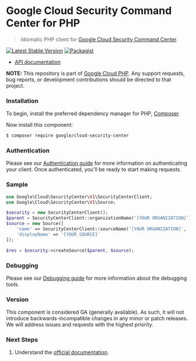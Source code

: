 # Google Cloud Security Command Center for PHP

> Idiomatic PHP client for [Google Cloud Security Command Center](https://cloud.google.com/security-command-center).

[![Latest Stable Version](https://poser.pugx.org/google/cloud-security-center/v/stable)](https://packagist.org/packages/google/cloud-security-center) [![Packagist](https://img.shields.io/packagist/dm/google/cloud-security-center.svg)](https://packagist.org/packages/google/cloud-security-center)

* [API documentation](https://cloud.google.com/php/docs/reference/cloud-security-center/latest)

**NOTE:** This repository is part of [Google Cloud PHP](https://github.com/googleapis/google-cloud-php). Any
support requests, bug reports, or development contributions should be directed to
that project.

### Installation

To begin, install the preferred dependency manager for PHP, [Composer](https://getcomposer.org/).

Now install this component:

```sh
$ composer require google/cloud-security-center
```

### Authentication

Please see our [Authentication guide](https://github.com/googleapis/google-cloud-php/blob/main/AUTHENTICATION.md) for more information
on authenticating your client. Once authenticated, you'll be ready to start making requests.

### Sample

```php
use Google\Cloud\SecurityCenter\V1\SecurityCenterClient;
use Google\Cloud\SecurityCenter\V1\Source;

$security = new SecurityCenterClient();
$parent = SecurityCenterClient::organizationName('[YOUR ORGANIZATION]');
$source = new Source([
    'name' => SecurityCenterClient::sourceName('[YOUR ORGANIZATION]', '[YOUR SOURCE]'),
    'displayName' => '[YOUR SOURCE]'
]);

$res = $security->createSource($parent, $source);
```

### Debugging

Please see our [Debugging guide](https://github.com/googleapis/google-cloud-php/blob/main/DEBUG.md)
for more information about the debugging tools.

### Version

This component is considered GA (generally available). As such, it will not introduce backwards-incompatible changes in
any minor or patch releases. We will address issues and requests with the highest priority.

### Next Steps

1. Understand the [official documentation](https://cloud.google.com/security-command-center/docs).
